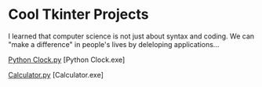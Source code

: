 # Cool Tkinter Projects

I learned that computer science is not just about syntax and coding. We can "make a difference" in people's lives by deleloping applications...

[Python Clock.py](https://github.com/Keshav-Abhishek-Hyper-Shroud/Cool_Tkinter_Projects/blob/master/PythonClock.py)
[Python Clock.exe]

[Calculator.py](https://github.com/Keshav-Abhishek-Hyper-Shroud/Cool_Tkinter_Projects/blob/master/Calculator/Python%20Calculator.py)
[Calculator.exe]
